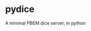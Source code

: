 <!--@+leo-ver=5-thin-->
<!--@+node:peckj.20130627092551.2208: * @file README.md-->
<!--@@language md-->
pydice
======

A minimal PBEM dice server, in python
<!--@-leo-->
